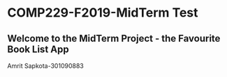 # COMP229-F2019-MidTerm Test

## Welcome to the MidTerm Project - the Favourite Book List App


Amrit Sapkota-301090883
